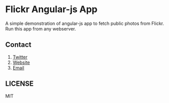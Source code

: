 # Flickr Angular-js App

A simple demonstration of angular-js app to fetch public photos from Flickr.
Run this app from any webserver.

## Contact

1. [Twitter](http://twitter.com/techiejayk)
1. [Website](http://jaykanakiya.com/)
1. [Email](mailto:kanakiyajay@gmail.com)

## LICENSE

MIT